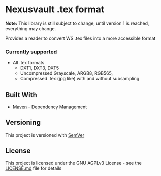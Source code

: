 # Nexusvault .tex format

**Note:** This library is still subject to change, until version 1 is reached, everything may change.

Provides a reader to convert WS .tex files into a more accessible format

### Currently supported ###

* All .tex formats
  * DXT1, DXT3, DXT5
  * Uncompressed Grayscale, ARGB8, RGB565,
  * Compressed .tex (jpg like) with and without subsampling

## Built With

* [Maven](https://maven.apache.org/) - Dependency Management

## Versioning

This project is versioned with [SemVer](http://semver.org/)

## License

This project is licensed under the GNU AGPLv3 License - see the [LICENSE.md](LICENSE.md) file for details

